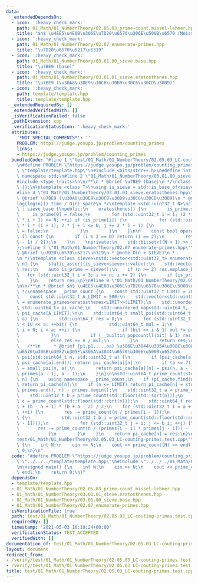 ```yaml
---
data:
  _extendedDependsOn:
  - icon: ':heavy_check_mark:'
    path: 01_Math/01_NumberTheory/02.05.03_prime-count.missel-lehmer.hpp
    title: "$n$ \u4EE5\u4E0B\u306E\u7D20\u6570\u306E\u500B\u6570 (Meissel-Lehmer)"
  - icon: ':heavy_check_mark:'
    path: 01_Math/01_NumberTheory/02.07_enumerate-primes.hpp
    title: "\u7D20\u6570\u5217\u6319"
  - icon: ':heavy_check_mark:'
    path: 01_Math/01_NumberTheory/03.01.00_sieve.base.hpp
    title: "\u7BE9 (base)"
  - icon: ':heavy_check_mark:'
    path: 01_Math/01_NumberTheory/03.01.01_sieve.eratosthenes.hpp
    title: "\u7BE9 (\u30A8\u30E9\u30C8\u30B9\u30C6\u30CD\u30B9)"
  - icon: ':heavy_check_mark:'
    path: template/template.hpp
    title: template/template.hpp
  _extendedRequiredBy: []
  _extendedVerifiedWith: []
  _isVerificationFailed: false
  _pathExtension: cpp
  _verificationStatusIcon: ':heavy_check_mark:'
  attributes:
    '*NOT_SPECIAL_COMMENTS*': ''
    PROBLEM: https://judge.yosupo.jp/problem/counting_primes
    links:
    - https://judge.yosupo.jp/problem/counting_primes
  bundledCode: "#line 1 \"test/01_Math/01_NumberTheory/02.05.03_LC-couting-primes.test.cpp\"\
    \n#define PROBLEM \"https://judge.yosupo.jp/problem/counting_primes\"\n#line 1\
    \ \"template/template.hpp\"\n#include <bits/stdc++.h>\n#define int int64_t\nusing\
    \ namespace std;\n#line 2 \"01_Math/01_NumberTheory/03.01.00_sieve.base.hpp\"\n\
    #include <type_traits>\n\n/**\n * @brief \u7BE9 (base)\n */\nclass sieve_base\
    \ {};\n\ntemplate <class T>\nusing is_sieve = std::is_base_of<sieve_base, T>;\n\
    #line 4 \"01_Math/01_NumberTheory/03.01.01_sieve.eratosthenes.hpp\"\n\n/**\n *\
    \ @brief \u7BE9 (\u30A8\u30E9\u30C8\u30B9\u30C6\u30CD\u30B9)\n * @note O(n\u22C5\
    log(log(n))) time / O(n) space\n */\ntemplate <std::uint32_t N>\nclass eratosthenes\
    \ : sieve_base {\npublic:\n    eratosthenes() {\n        is_prime.set();\n   \
    \     is_prime[0] = false;\n        for (std::uint32_t i = 1; (2 * i + 1) * (2\
    \ * i + 1) <= N; ++i) if (is_prime[i]) {\n            for (std::uint32_t j = 2\
    \ * i * (i + 1); 2 * j + 1 <= N; j += 2 * i + 1) {\n                is_prime[j]\
    \ = false;\n            }\n        }\n    }\n\n    const bool operator [] (std::uint32_t\
    \ i) const {\n        if (i % 2 == 0) return (i == 2);\n        return (is_prime[(i\
    \ - 1) / 2]);\n    }\n    \nprivate:\n    std::bitset<((N + 1) >> 1)> is_prime;\n\
    };\n#line 5 \"01_Math/01_NumberTheory/02.07_enumerate-primes.hpp\"\n\n/**\n *\
    \ @brief \u7D20\u6570\u5217\u6319\n * @note O(n + SIEVE)\n *       - SIEVE : \u7BE9\
    \n */\ntemplate <class sieve>\nstd::vector<std::uint32_t> enumerate_primes(std::uint32_t\
    \ n) {\n    static_assert(is_sieve<sieve>::value);\n    std::vector<std::uint32_t>\
    \ res;\n    auto is_prime = sieve();\n    if (n >= 2) res.emplace_back(2);\n \
    \   for (std::uint32_t i = 3; i <= n; i += 2) {\n        if (is_prime[i]) res.emplace_back(i);\n\
    \    }\n    return res;\n}\n#line 9 \"01_Math/01_NumberTheory/02.05.03_prime-count.missel-lehmer.hpp\"\
    \n\n/**\n * @brief $n$ \u4EE5\u4E0B\u306E\u7D20\u6570\u306E\u500B\u6570 (Meissel-Lehmer)\n\
    \ */\nnamespace __prime_count {\n    const std::uint32_t LIMIT = 20'000'000;\n\
    \    const std::uint32_t A_LIMIT = 500;\n    std::vector<std::uint32_t> primes\
    \ = enumerate_primes<eratosthenes<LIMIT>>(LIMIT);\n    std::unordered_map<std::uint64_t,\
    \ std::uint64_t> pi_cache;\n    std::unordered_map<std::uint64_t, std::uint64_t>\
    \ psi_cache[A_LIMIT];\n\n    std::uint64_t small_psi(std::uint64_t n, std::uint32_t\
    \ a) {\n        std::uint64_t res = 0;\n        for (std::uint32_t bit = 0; bit\
    \ < 1U << a; ++bit) {\n            std::uint64_t mul = 1;\n            for (std::uint32_t\
    \ i = 0; i < a; ++i) {\n                if (bit >> i & 1) mul *= primes[i];\n\
    \            }\n            if (__builtin_popcountll(bit) & 1) res -= n / mul;\n\
    \            else res += n / mul;\n        }\n        return res;\n    }\n\n \
    \   /**\n     * @brief {p1,p1,...,pa} \u306E\u3044\u305A\u308C\u3082\u7D20\u56E0\
    \u6570\u306B\u3082\u305F\u306A\u3044\u6570\u306E\u500B\u6570\n     */\n    std::uint64_t\
    \ psi(std::uint64_t n, std::uint32_t a) {\n        if (psi_cache[a].find(n) !=\
    \ psi_cache[a].end()) return psi_cache[a][n];\n        if (a <= 7) return psi_cache[a][n]\
    \ = small_psi(n, a);\n        return psi_cache[a][n] = psi(n, a - 1) - psi(n /\
    \ primes[a - 1], a - 1);\n    }\n}\n\nstd::uint64_t prime_count(std::uint64_t\
    \ n) {\n    using namespace __prime_count;\n    if (pi_cache.find(n) != pi_cache.end())\
    \ return pi_cache[n];\n    if (n <= LIMIT) return pi_cache[n] = std::upper_bound(primes.begin(),\
    \ primes.end(), n) - primes.begin();\n    std::uint32_t a = prime_count(std::floor(std::sqrt(std::sqrt(n))));\n\
    \    std::uint32_t b = prime_count(std::floor(std::sqrt(n)));\n    std::uint32_t\
    \ c = prime_count(std::floor(std::cbrt(n)));\n    std::uint64_t res = psi(n, a)\
    \ + (b - a + 1) * (b + a - 2) / 2;\n    for (std::uint32_t i = a + 1; i <= b;\
    \ ++i) {\n        res -= prime_count(n / primes[i - 1]);\n        if (i <= c)\
    \ {\n            std::uint32_t b_i = prime_count(std::floor(std::sqrt(n / primes[i\
    \ - 1])));\n            for (std::uint32_t j = i; j <= b_i; ++j) {\n         \
    \       res -= prime_count(n / (primes[i - 1] * primes[j - 1])) - (j - 1);\n \
    \           }\n        }\n    }\n    return pi_cache[n] = res;\n}\n#line 4 \"\
    test/01_Math/01_NumberTheory/02.05.03_LC-couting-primes.test.cpp\"\n\nsigned main()\
    \ {\n    int N;\n    cin >> N;\n    cout << prime_count(N) << endl;\n    return\
    \ 0;\n}\n"
  code: "#define PROBLEM \"https://judge.yosupo.jp/problem/counting_primes\"\n#include\
    \ \"../../../template/template.hpp\"\n#include \"../../../01_Math/01_NumberTheory/02.05.03_prime-count.missel-lehmer.hpp\"\
    \n\nsigned main() {\n    int N;\n    cin >> N;\n    cout << prime_count(N) <<\
    \ endl;\n    return 0;\n}"
  dependsOn:
  - template/template.hpp
  - 01_Math/01_NumberTheory/02.05.03_prime-count.missel-lehmer.hpp
  - 01_Math/01_NumberTheory/03.01.01_sieve.eratosthenes.hpp
  - 01_Math/01_NumberTheory/03.01.00_sieve.base.hpp
  - 01_Math/01_NumberTheory/02.07_enumerate-primes.hpp
  isVerificationFile: true
  path: test/01_Math/01_NumberTheory/02.05.03_LC-couting-primes.test.cpp
  requiredBy: []
  timestamp: '2021-05-03 18:19:24+00:00'
  verificationStatus: TEST_ACCEPTED
  verifiedWith: []
documentation_of: test/01_Math/01_NumberTheory/02.05.03_LC-couting-primes.test.cpp
layout: document
redirect_from:
- /verify/test/01_Math/01_NumberTheory/02.05.03_LC-couting-primes.test.cpp
- /verify/test/01_Math/01_NumberTheory/02.05.03_LC-couting-primes.test.cpp.html
title: test/01_Math/01_NumberTheory/02.05.03_LC-couting-primes.test.cpp
---
```

